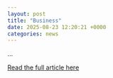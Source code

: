 ```yaml
---
layout: post
title: "Business"
date: 2025-08-23 12:20:21 +0000
categories: news
---
```


...

[Read the full article here](https://www.economist.com/the-world-this-week/2024/04/25/business)
